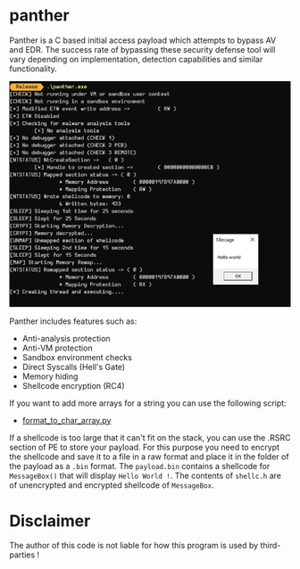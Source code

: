 # panther

Panther is a C based initial access payload which attempts to bypass AV and EDR. The success rate of bypassing these security defense tool will vary depending on implementation, detection capabilities and similar functionality.

![](./start.png)

Panther includes features such as:

- Anti-analysis protection
- Anti-VM protection
- Sandbox environment checks
- Direct Syscalls (Hell's Gate)
- Memory hiding
- Shellcode encryption (RC4) 

If you want to add more arrays for a string you can use the following script:
- [format_to_char_array.py](https://gist.github.com/Kr0ff/a7441e296c15efdf737ed9d36ae71497)

If a shellcode is too large that it can't fit on the stack, you can use the .RSRC section of PE to store your payload. For this purpose you need to encrypt the shellcode and save it to a file in a raw format and place it in the folder of the payload as a `.bin` format.
The `payload.bin` contains a shellcode for `MessageBox()` that will display `Hello World !`. The contents of `shellc.h` are of unencrypted and encrypted shellcode of `MessageBox`.

# Disclaimer
The author of this code is not liable for how this program is used by third-parties !